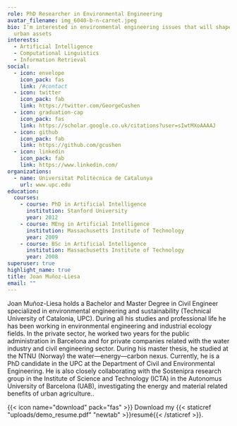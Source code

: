 ```yaml
---
role: PhD Researcher in Environmental Engineering
avatar_filename: img_6040-b-n-carnet.jpeg
bio: I'm interested in environmental engineering issues that will shape future
  urban assets
interests:
  - Artificial Intelligence
  - Computational Linguistics
  - Information Retrieval
social:
  - icon: envelope
    icon_pack: fas
    link: /#contact
  - icon: twitter
    icon_pack: fab
    link: https://twitter.com/GeorgeCushen
  - icon: graduation-cap
    icon_pack: fas
    link: https://scholar.google.co.uk/citations?user=sIwtMXoAAAAJ
  - icon: github
    icon_pack: fab
    link: https://github.com/gcushen
  - icon: linkedin
    icon_pack: fab
    link: https://www.linkedin.com/
organizations:
  - name: Universitat Politècnica de Catalunya
    url: www.upc.edu
education:
  courses:
    - course: PhD in Artificial Intelligence
      institution: Stanford University
      year: 2012
    - course: MEng in Artificial Intelligence
      institution: Massachusetts Institute of Technology
      year: 2009
    - course: BSc in Artificial Intelligence
      institution: Massachusetts Institute of Technology
      year: 2008
superuser: true
highlight_name: true
title: Joan Muñoz-Liesa
email: ""
---
```

Joan Muñoz-Liesa holds a Bachelor and Master Degree in Civil Engineer specialized in environmental engineering and sustainability (Technical University of Catalonia, UPC). During all his studies and professional life he has been working in environmental engineering and industrial ecology fields. In the private sector, he worked two years for the public administration in Barcelona and for private companies related with the water industry and civil engineering sector. During his master thesis, he studied at the NTNU (Norway) the water—energy—carbon nexus. Currently, he is a PhD candidate in the UPC at the Department of Civil and Environmental Engineering. He is also closely collaborating with the Sostenipra research group in the Institute of Science and Technology (ICTA) in the Autonomus University of Barcelona (UAB), investigating the energy and material related benefits of urban agriculture..

{{< icon name="download" pack="fas" >}} Download my {{< staticref "uploads/demo_resume.pdf" "newtab" >}}resumé{{< /staticref >}}.